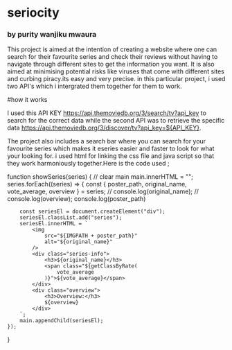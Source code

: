 # seriocity
### by purity wanjiku mwaura


This project is aimed at the intention of creating a website where one can search for their favourite series and check their reviews without having to navigate through different sites to get the information you want. It is also aimed at minimising potential risks like viruses that come with different sites and curbing piracy.its easy and very precise.
in this particular project, i used two API's which i intergrated them together for them to work.

#how it works

I used this API KEY https://api.themoviedb.org/3/search/tv?api_key to search for the correct data while the second API was to retrieve  the specific  data https://api.themoviedb.org/3/discover/tv?api_key=${API_KEY}.

The project also includes a search bar where you can search for your favourite series which makes it eseries easier and faster to look for what your looking for.
i used html for linking the css file and java script so that they work harmoniously together.Here is the code used ;


function showSeries(series) {
    // clear main
    main.innerHTML = "";
    series.forEach((series) => {
        const { poster_path, original_name, vote_average, overview } = series;
        // console.log(original_name);
        // console.log(overview);
        console.log(poster_path)
        
        const seriesEl = document.createElement("div");
        seriesEl.classList.add("series");
        seriesEl.innerHTML = `
            <img
                src="${IMGPATH + poster_path}"
                alt="${original_name}"
            />
            <div class="series-info">
                <h3>${original_name}</h3>
                <span class="${getClassByRate(
                    vote_average
                )}">${vote_average}</span>
            </div>
            <div class="overview">
                <h3>Overview:</h3>
                ${overview}
            </div>
        `;
        main.appendChild(seriesEl);
    });
}

